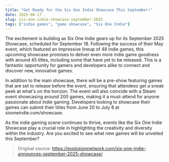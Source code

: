 ```yaml
---
title: "Get Ready for the Six One Indie Showcase This September!"
date: 2025-06-17
slug: six-one-indie-showcase-september-2025
tags: ["indie games", "game showcase", "Six One Indie"]
---
```


The excitement is building as Six One Indie gears up for its September 2025 Showcase, scheduled for September 18. Following the success of their May event, which featured an impressive lineup of 48 indie games, this upcoming showcase promises to deliver even more indie game goodness with around 45 titles, including some that have yet to be released. This is a fantastic opportunity for gamers and developers alike to connect and discover new, innovative games.

In addition to the main showcase, there will be a pre-show featuring games that are set to release before the event, ensuring that attendees get a sneak peek at what's on the horizon. The event will also coincide with a Steam event showcasing around 200 games, making it a must-attend for anyone passionate about indie gaming. Developers looking to showcase their games can submit their titles from June 20 to July 8 at sixoneindie.com/showcase.

As the indie gaming scene continues to thrive, events like the Six One Indie Showcase play a crucial role in highlighting the creativity and diversity within the industry. Are you excited to see what new games will be unveiled this September?

> Original source: https://explosionnetwork.com/six-one-indie-announces-september-2025-showcase/